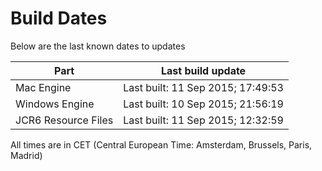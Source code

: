 # Build Dates

Below are the last known dates to updates

Part | Last build update
-----|-----
Mac Engine | Last built: 11 Sep 2015; 17:49:53
Windows Engine | Last built: 10 Sep 2015; 21:56:19
JCR6 Resource Files | Last built: 11 Sep 2015; 12:32:59
All times are in CET (Central European Time: Amsterdam, Brussels, Paris, Madrid)



